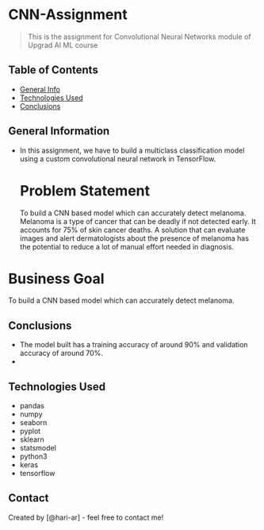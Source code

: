 # CNN-Assignment

> This is the assignment for Convolutional Neural Networks module of Upgrad AI ML course


## Table of Contents
* [General Info](#general-information)
* [Technologies Used](#technologies-used)
* [Conclusions](#conclusions)

<!-- You can include any other section that is pertinent to your problem -->

## General Information
- In this assignment, we have to build a multiclass classification model using a custom convolutional neural network in TensorFlow.

  # Problem Statement
    To build a CNN based model which can accurately detect melanoma. Melanoma is a type of cancer that can be deadly if not detected early. It accounts for 75% of skin cancer deaths. A solution that can evaluate images and alert dermatologists about the presence of melanoma has the potential to reduce a lot of manual effort needed in diagnosis.
 

# Business Goal 

 To build a CNN based model which can accurately detect melanoma. 
 
## Conclusions
- The model built has a training accuracy of around 90% and validation accuracy of around 70%.
- 
<!-- You don't have to answer all the questions - just the ones relevant to your project. -->


## Technologies Used
- pandas
- numpy
- seaborn
- pyplot
- sklearn
- statsmodel
- python3
- keras
- tensorflow



## Contact
Created by [@hari-ar] - feel free to contact me!


<!-- Optional -->
<!-- ## License -->
<!-- This project is open source and available under the [... License](). -->

<!-- You don't have to include all sections - just the one's relevant to your project -->

